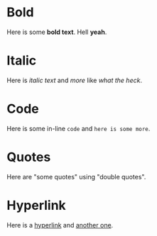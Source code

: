 # Bold

Here is some **bold text**. Hell **yeah**.

# Italic

Here is *italic text* and *more* like *what the heck*.

# Code

Here is some in-line `code` and `here is some more`.

# Quotes

Here are "some quotes" using "double quotes".

# Hyperlink

Here is a [hyperlink](http://github.com) and [another one](https://google.com).